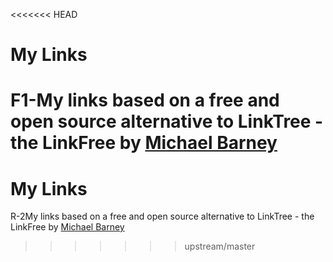 <<<<<<< HEAD
# My Links 
F1-My links based on a free and open source alternative to LinkTree - the LinkFree by [Michael Barney](https://github.com/MichaelBarney)
=======
# My Links
R-2My links based on a free and open source alternative to LinkTree - the LinkFree by [Michael Barney](https://github.com/MichaelBarney)
>>>>>>> upstream/master
